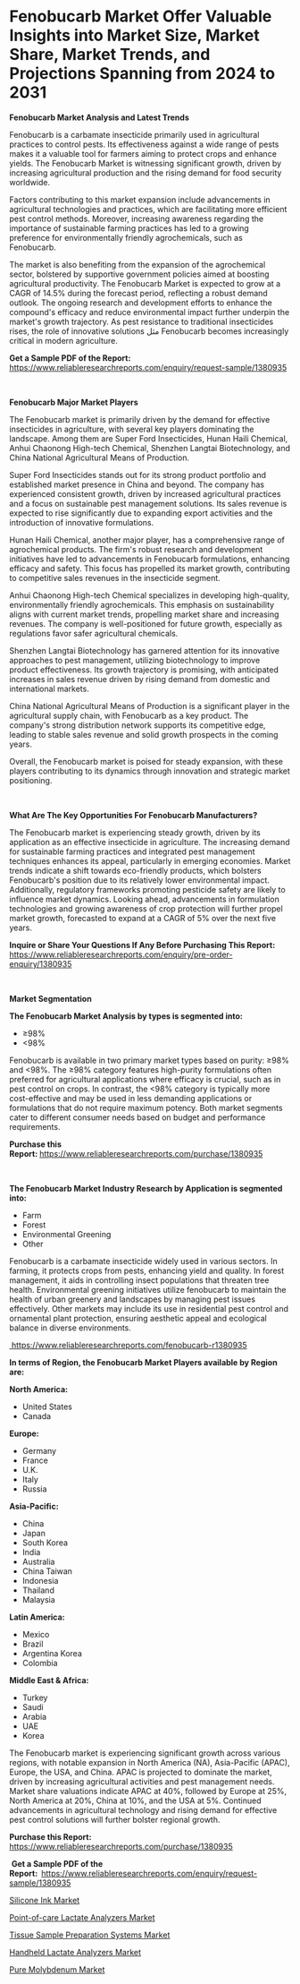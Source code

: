 <p><h1>Fenobucarb Market Offer Valuable Insights into Market Size, Market Share, Market Trends, and Projections Spanning from 2024 to 2031</h1></p><p><strong>Fenobucarb Market Analysis and Latest Trends</strong></p>
<p><p>Fenobucarb is a carbamate insecticide primarily used in agricultural practices to control pests. Its effectiveness against a wide range of pests makes it a valuable tool for farmers aiming to protect crops and enhance yields. The Fenobucarb Market is witnessing significant growth, driven by increasing agricultural production and the rising demand for food security worldwide. </p><p>Factors contributing to this market expansion include advancements in agricultural technologies and practices, which are facilitating more efficient pest control methods. Moreover, increasing awareness regarding the importance of sustainable farming practices has led to a growing preference for environmentally friendly agrochemicals, such as Fenobucarb. </p><p>The market is also benefiting from the expansion of the agrochemical sector, bolstered by supportive government policies aimed at boosting agricultural productivity. The Fenobucarb Market is expected to grow at a CAGR of 14.5% during the forecast period, reflecting a robust demand outlook. The ongoing research and development efforts to enhance the compound's efficacy and reduce environmental impact further underpin the market's growth trajectory. As pest resistance to traditional insecticides rises, the role of innovative solutions مثل Fenobucarb becomes increasingly critical in modern agriculture.</p></p>
<p><strong>Get a Sample PDF of the Report:&nbsp;</strong> <a href="https://www.reliableresearchreports.com/enquiry/request-sample/1380935?utm_campaign=24&utm_medium=2&utm_source=Github&utm_content=ia&utm_term=08112024&utm_id=fenobucarb">https://www.reliableresearchreports.com/enquiry/request-sample/1380935</a></p>
<p>&nbsp;</p>
<p><strong>Fenobucarb Major Market Players</strong></p>
<p><p>The Fenobucarb market is primarily driven by the demand for effective insecticides in agriculture, with several key players dominating the landscape. Among them are Super Ford Insecticides, Hunan Haili Chemical, Anhui Chaonong High-tech Chemical, Shenzhen Langtai Biotechnology, and China National Agricultural Means of Production.</p><p>Super Ford Insecticides stands out for its strong product portfolio and established market presence in China and beyond. The company has experienced consistent growth, driven by increased agricultural practices and a focus on sustainable pest management solutions. Its sales revenue is expected to rise significantly due to expanding export activities and the introduction of innovative formulations.</p><p>Hunan Haili Chemical, another major player, has a comprehensive range of agrochemical products. The firm's robust research and development initiatives have led to advancements in Fenobucarb formulations, enhancing efficacy and safety. This focus has propelled its market growth, contributing to competitive sales revenues in the insecticide segment.</p><p>Anhui Chaonong High-tech Chemical specializes in developing high-quality, environmentally friendly agrochemicals. This emphasis on sustainability aligns with current market trends, propelling market share and increasing revenues. The company is well-positioned for future growth, especially as regulations favor safer agricultural chemicals.</p><p>Shenzhen Langtai Biotechnology has garnered attention for its innovative approaches to pest management, utilizing biotechnology to improve product effectiveness. Its growth trajectory is promising, with anticipated increases in sales revenue driven by rising demand from domestic and international markets.</p><p>China National Agricultural Means of Production is a significant player in the agricultural supply chain, with Fenobucarb as a key product. The company's strong distribution network supports its competitive edge, leading to stable sales revenue and solid growth prospects in the coming years.</p><p>Overall, the Fenobucarb market is poised for steady expansion, with these players contributing to its dynamics through innovation and strategic market positioning.</p></p>
<p>&nbsp;</p>
<p><strong>What Are The Key Opportunities For Fenobucarb Manufacturers?</strong></p>
<p><p>The Fenobucarb market is experiencing steady growth, driven by its application as an effective insecticide in agriculture. The increasing demand for sustainable farming practices and integrated pest management techniques enhances its appeal, particularly in emerging economies. Market trends indicate a shift towards eco-friendly products, which bolsters Fenobucarb's position due to its relatively lower environmental impact. Additionally, regulatory frameworks promoting pesticide safety are likely to influence market dynamics. Looking ahead, advancements in formulation technologies and growing awareness of crop protection will further propel market growth, forecasted to expand at a CAGR of 5% over the next five years.</p></p>
<p><strong>Inquire or Share Your Questions If Any Before Purchasing This Report:</strong> <a href="https://www.reliableresearchreports.com/enquiry/pre-order-enquiry/1380935?utm_campaign=24&utm_medium=2&utm_source=Github&utm_content=ia&utm_term=08112024&utm_id=fenobucarb">https://www.reliableresearchreports.com/enquiry/pre-order-enquiry/1380935</a></p>
<p>&nbsp;</p>
<p><strong>Market Segmentation</strong></p>
<p><strong>The Fenobucarb Market Analysis by types is segmented into:</strong></p>
<p><ul><li>≥98%</li><li><98%</li></ul></p>
<p><p>Fenobucarb is available in two primary market types based on purity: ≥98% and <98%. The ≥98% category features high-purity formulations often preferred for agricultural applications where efficacy is crucial, such as in pest control on crops. In contrast, the <98% category is typically more cost-effective and may be used in less demanding applications or formulations that do not require maximum potency. Both market segments cater to different consumer needs based on budget and performance requirements.</p></p>
<p><strong>Purchase this Report:&nbsp;</strong><a href="https://www.reliableresearchreports.com/purchase/1380935?utm_campaign=24&utm_medium=2&utm_source=Github&utm_content=ia&utm_term=08112024&utm_id=fenobucarb">https://www.reliableresearchreports.com/purchase/1380935</a></p>
<p>&nbsp;</p>
<p><strong>The Fenobucarb Market Industry Research by Application is segmented into:</strong></p>
<p><ul><li>Farm</li><li>Forest</li><li>Environmental Greening</li><li>Other</li></ul></p>
<p><p>Fenobucarb is a carbamate insecticide widely used in various sectors. In farming, it protects crops from pests, enhancing yield and quality. In forest management, it aids in controlling insect populations that threaten tree health. Environmental greening initiatives utilize fenobucarb to maintain the health of urban greenery and landscapes by managing pest issues effectively. Other markets may include its use in residential pest control and ornamental plant protection, ensuring aesthetic appeal and ecological balance in diverse environments.</p></p>
<p><a href="https://www.reliableresearchreports.com/fenobucarb-r1380935?utm_campaign=24&utm_medium=2&utm_source=Github&utm_content=ia&utm_term=08112024&utm_id=fenobucarb">&nbsp;https://www.reliableresearchreports.com/fenobucarb-r1380935</a></p>
<p><strong>In terms of Region, the Fenobucarb Market Players available by Region are:</strong></p>
<p>
    <p> <strong> North America: </strong>
        <ul>
            <li>United States</li>
            <li>Canada</li>
        </ul>
        </p> 
    <p> <strong> Europe: </strong>
        <ul>
            <li>Germany</li>
            <li>France</li>
            <li>U.K.</li>
            <li>Italy</li>
            <li>Russia</li>
        </ul>
        </p> 
    <p> <strong> Asia-Pacific: </strong>
        <ul>
            <li>China</li>
            <li>Japan</li>
            <li>South Korea</li>
            <li>India</li>
            <li>Australia</li>
            <li>China Taiwan</li>
            <li>Indonesia</li>
            <li>Thailand</li>
            <li>Malaysia</li>
        </ul>
        </p> 
    <p> <strong> Latin America: </strong>
        <ul>
            <li>Mexico</li>
            <li>Brazil</li>
            <li>Argentina Korea</li>
            <li>Colombia</li>
        </ul>
        </p> 
    <p> <strong> Middle East & Africa: </strong>
        <ul>
            <li>Turkey</li>
            <li>Saudi</li>
            <li>Arabia</li>
            <li>UAE</li>
            <li>Korea</li>
        </ul>
    </p>
    </p>
<p><p>The Fenobucarb market is experiencing significant growth across various regions, with notable expansion in North America (NA), Asia-Pacific (APAC), Europe, the USA, and China. APAC is projected to dominate the market, driven by increasing agricultural activities and pest management needs. Market share valuations indicate APAC at 40%, followed by Europe at 25%, North America at 20%, China at 10%, and the USA at 5%. Continued advancements in agricultural technology and rising demand for effective pest control solutions will further bolster regional growth.</p></p>
<p><strong>Purchase this Report: </strong><a href="https://www.reliableresearchreports.com/purchase/1380935?utm_campaign=24&utm_medium=2&utm_source=Github&utm_content=ia&utm_term=08112024&utm_id=fenobucarb">https://www.reliableresearchreports.com/purchase/1380935</a></p>
<p>&nbsp;<strong>Get a Sample PDF of the Report:&nbsp;&nbsp;</strong><a href="https://www.reliableresearchreports.com/enquiry/request-sample/1380935?utm_campaign=24&utm_medium=2&utm_source=Github&utm_content=ia&utm_term=08112024&utm_id=fenobucarb">https://www.reliableresearchreports.com/enquiry/request-sample/1380935</a></p>
<p><strong></strong></p>
<p><p><a href="https://github.com/poppeotabedvo5/Market-Research-Report-List-1/blob/main/silicone-ink-market.md?utm_campaign=24&utm_medium=2&utm_source=Github&utm_content=ia&utm_term=08112024&utm_id=fenobucarb">Silicone Ink Market</a></p><p><a href="https://issuu.com/reportprime-2/docs/point-of-care-lactate-analyzers-mar_dfbaa7b5b139fa?utm_campaign=24&utm_medium=2&utm_source=Github&utm_content=ia&utm_term=08112024&utm_id=fenobucarb">Point-of-care Lactate Analyzers Market</a></p><p><a href="https://issuu.com/reportprime-2/docs/tissue-sample-preparation-systems-m_5863b497dd0f0d?utm_campaign=24&utm_medium=2&utm_source=Github&utm_content=ia&utm_term=08112024&utm_id=fenobucarb">Tissue Sample Preparation Systems Market</a></p><p><a href="https://issuu.com/reportprime-2/docs/handheld-lactate-analyzers-market-s_c2c7bb5c310d2b?utm_campaign=24&utm_medium=2&utm_source=Github&utm_content=ia&utm_term=08112024&utm_id=fenobucarb">Handheld Lactate Analyzers Market</a></p><p><a href="https://github.com/inouyeaowaugh3/Market-Research-Report-List-1/blob/main/pure-molybdenum-market.md?utm_campaign=24&utm_medium=2&utm_source=Github&utm_content=ia&utm_term=08112024&utm_id=fenobucarb">Pure Molybdenum Market</a></p></p>